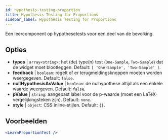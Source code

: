 ```yaml
---
id: hypothesis-testing-proportion
title: Hypothesis Testing for Proportions
sidebar_label: Hypothesis Testing for Proportions
---
```


Een leercomponent op hypothesetests voor een deel van de bevolking.

## Opties

* __types__ | `array<string>`: het (de) type(n) test (`One-Sample`, `Two-Sample`) dat de widget moet blootleggen. Default: `[
  'One-Sample',
  'Two-Sample'
]`.
* __feedback__ | `boolean`: regelt of er terugmeldingsknoppen moeten worden weergegeven. Default: `false`.
* __nullHypothesisAsValue__ | `boolean`: de nulhypothese altijd als een enkele waarde weergeven. Default: `false`.
* __pValue__ | `string`: aangepast label voor de p-waarde (moet een LaTeX-vergelijkingsteken zijn). Default: `none`.
* __style__ | `object`: CSS inline-stijlen. Default: `{}`.


## Voorbeelden

```jsx live
<LearnProportionTest />
```


